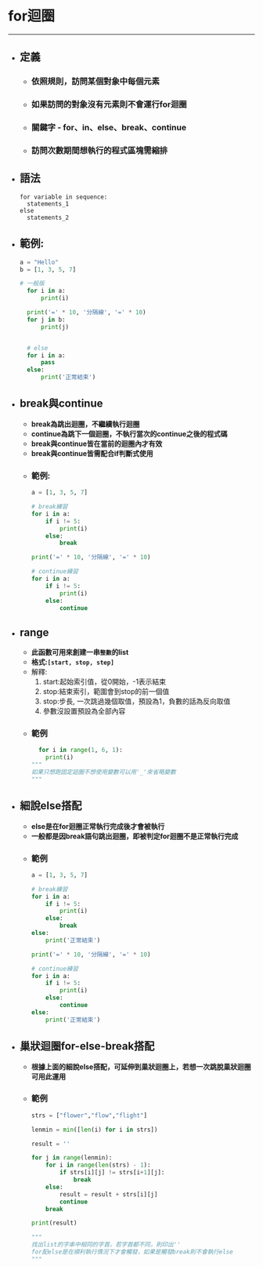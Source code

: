 # for迴圈
---

+ ## 定義
  + ### 依照規則，訪問某個對象中每個元素
  + ### 如果訪問的對象沒有元素則不會運行for迴圈
  + ### 關鍵字 - for、in、else、break、continue
  + ### 訪問次數期間想執行的程式區塊需縮排
  
+ ## 語法
  ```
  for variable in sequence:
    statements_1
  else
    statements_2
  ```    

+ ## 範例:
  ```python
  a = "Hello"
  b = [1, 3, 5, 7]

  # 一般版
    for i in a:
        print(i)

    print('=' * 10, '分隔線', '=' * 10)
    for j in b:
        print(j)


    # else
    for i in a:
        pass
    else:
        print('正常結束')
  ```

+ ## break與continue
  + **break為跳出迴圈，不繼續執行迴圈**
  + **continue為跳下一個迴圈，不執行當次的continue之後的程式碼**
  + **break與continue皆在當前的迴圈內才有效**
  + **break與continue皆需配合if判斷式使用**
  + ### 範例:
    ```python
    a = [1, 3, 5, 7]

    # break練習
    for i in a:
        if i != 5:
            print(i)
        else:
            break

    print('=' * 10, '分隔線', '=' * 10)

    # continue練習
    for i in a:
        if i != 5:
            print(i)
        else:
            continue
    ```

+ ## range
  + **此函數可用來創建一串`整數`的list**
  + **格式:`[start, stop, step]`**
  + 解釋:
      1. start:起始索引值，從0開始，-1表示結束
      2. stop:結束索引，範圍會到stop的前一個值
      3. stop:步長, 一次跳過幾個取值，預設為1，負數的話為反向取值
      4. 參數沒設置預設為全部內容   
  + ### 範例
    ```python
      for i in range(1, 6, 1):
        print(i)
    """
    如果只想跑固定迴圈不想使用變數可以用'_'來省略變數
    """
    ```

+ ## 細說else搭配
  + **else是在for迴圈正常執行完成後才會被執行**
  + **一般都是因break語句跳出迴圈，即被判定for迴圈不是正常執行完成**
  + ### 範例
    ```python
    a = [1, 3, 5, 7]

    # break練習
    for i in a:
        if i != 5:
            print(i)
        else:
            break
    else:
        print('正常結束')

    print('=' * 10, '分隔線', '=' * 10)

    # continue練習
    for i in a:
        if i != 5:
            print(i)
        else:
            continue
    else:
        print('正常結束')
    ```
  
+ ## 巢狀迴圈for-else-break搭配
  + **根據上面的細說else搭配，可延伸到巢狀迴圈上，若想一次跳脫巢狀迴圈可用此運用**
  + ### 範例
    ```python
    strs = ["flower","flow","flight"]

    lenmin = min([len(i) for i in strs])

    result = ''

    for j in range(lenmin):
        for i in range(len(strs) - 1): 
            if strs[i][j] != strs[i+1][j]:
                break
        else:
            result = result + strs[i][j]
            continue
        break

    print(result)

    """
    找出list的字串中相同的字首，若字首都不同，則印出''
    for配else是在順利執行情況下才會觸發，如果是觸發break則不會執行else
    """    
    ```